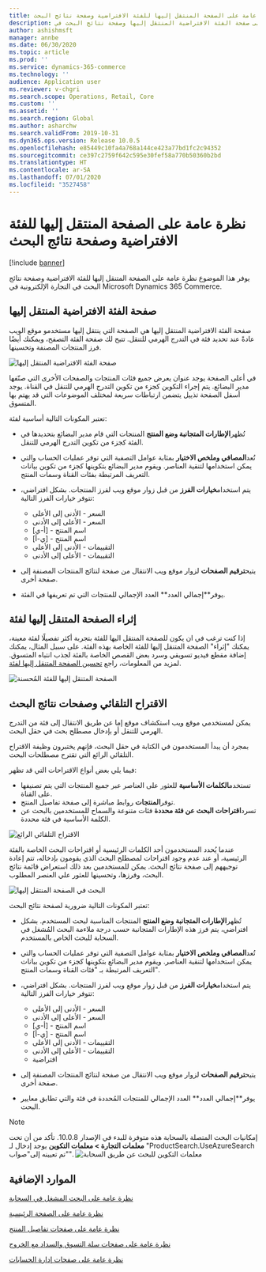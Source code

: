 ```yaml
---
title: نظرة عامة على الصفحة المنتقل إليها‬ للفئة الافتراضية وصفحة نتائج البحث
description: يوفر هذا الموضوع نظرة عامة على صفحة الفئة الافتراضية المنتقل إليها وصفحة نتائج البحث في Dynamics 365 Commerce.
author: ashishmsft
manager: annbe
ms.date: 06/30/2020
ms.topic: article
ms.prod: ''
ms.service: dynamics-365-commerce
ms.technology: ''
audience: Application user
ms.reviewer: v-chgri
ms.search.scope: Operations, Retail, Core
ms.custom: ''
ms.assetid: ''
ms.search.region: Global
ms.author: asharchw
ms.search.validFrom: 2019-10-31
ms.dyn365.ops.version: Release 10.0.5
ms.openlocfilehash: e85449c10fa4a768a144ce423a77bd1fc2c94352
ms.sourcegitcommit: ce397c2759f642c595e30fef58a770b50360b2bd
ms.translationtype: HT
ms.contentlocale: ar-SA
ms.lasthandoff: 07/01/2020
ms.locfileid: "3527458"
---
```

# <a name="default-category-landing-page-and-search-results-page-overview"></a>نظرة عامة على الصفحة المنتقل إليها‬ للفئة الافتراضية وصفحة نتائج البحث

[!include [banner](includes/banner.md)]

يوفر هذا الموضوع نظرة عامة على الصفحة المتنقل إليها للفئة الافتراضية وصفحة نتائج البحث في التجارة الإلكترونية في Microsoft Dynamics 365 Commerce.

## <a name="default-category-landing-page"></a>صفحة الفئة الافتراضية المنتقل إليها

صفحة الفئة الافتراضية المنتقل إليها هي الصفحة التي ينتقل إليها مستخدمو موقع الويب عادةً عند تحديد فئة في التدرج الهرمي للتنقل. تتيح لك صفحة الفئة التصفح، ويمكنك أيضًا فرز المنتجات المصنفة وتحسينها.

![صفحة الفئة الافتراضية المنتقل إليها](./media/SimpleCategoryLandingDressCategory.png)

في أعلى الصفحة يوجد عنوان يعرض جميع فئات المنتجات والصفحات الأخرى التي صنّفها مدير البضائع. يتم إجراء التكوين كجزء من تكوين التدرج الهرمي للتنقل في القناة. يوجد أسفل الصفحة تذييل يتضمن ارتباطات سريعة لمختلف الموضوعات التي قد يهتم بها المتسوق.

تعتبر المكونات التالية أساسية لفئة:

- تُظهر**الإطارات المتجانبة وضع المنتج** المنتجات التي قام مدير البضائع بتحديدها في الفئة كجزء من تكوين التدرج الهرمي للتنقل.
- تُعد**المصافي وملخص الاختيار** بمثابة عوامل التصفية التي توفر عمليات الحساب والتي يمكن استخدامها لتنقية العناصر. ويقوم مدير البضائع بتكوينها كجزء من تكوين بيانات التعريف المرتبطة بفئات القناة وسمات المنتج.
- يتم استخدام**خيارات الفرز** من قبل زوار موقع ويب لفرز المنتجات. بشكل افتراضي، تتوفر خيارات الفرز التالية:

    - السعر - الأدنى إلى الأعلى
    - السعر - الأعلى إلى الأدنى
    - اسم المنتج - \[أ-ي\]
    - اسم المنتج - \[ي-أ\]
    - التقييمات - الأدنى إلى الأعلى
    - التقييمات - الأعلى إلى الأدنى

- يتيح**ترقيم الصفحات** لزوار موقع ويب الانتقال من صفحة لنتائج المنتجات المصنفة إلى صفحة أخرى.
- يوفر**‏‫إجمالي العدد‬** العدد الإجمالي للمنتجات التي تم تعريفها في الفئة.

## <a name="enrich-a-category-landing-page"></a>إثراء الصفحة المتنقل إليها‬ لفئة

إذا كنت ترغب في ان يكون للصفحة المنتقل اليها للفئة بتجربة أكثر تفصيلًا لفئة معينة، يمكنك "إثراء" الصفحة المتنقل إليها للفئة الخاصة بهذه الفئة. على سبيل المثال، يمكنك إضافة مقطع فيديو تسويقي وسرد بعض القصص الخاصة بالفئة لجذب انتباه المتسوق. لمزيد من المعلومات، راجع [تحسين الصفحة المتنقل إليها لفئة](enrich-category-page.md).

![الصفحة المتنقل إليها‬ للفئة المُحسنة](./media/CategoryLandingPages.png)

## <a name="auto-suggest-and-search-results-pages"></a>الاقتراح التلقائي وصفحات نتائج البحث

يمكن لمستخدمي موقع ويب استكشاف موقع إما عن طريق الانتقال إلى فئة من التدرج الهرمي للتنقل أو بإدخال مصطلح بحث في حقل البحث.

بمجرد أن يبدأ المستخدمون في الكتابة في حقل البحث، فإنهم يختبرون وظيفة الاقتراح التلقائي الرائع‬ التي تقترح مصطلحات البحث.

فيما يلي بعض أنواع الاقتراحات التي قد تظهر:

- تستخدم**الكلمات الأساسية‬** للعثور على العناصر عبر جميع المنتجات التي يتم تصنيفها على القناة.
- توفر**المنتجات** روابط مباشرة إلى صفحة تفاصيل المنتج.
- تسرد**اقتراحات البحث عن فئة محددة** فئات متنوعة والسماح للمستخدمين بالبحث عن الكلمة الأساسية‬ في فئة محددة.

![الاقتراح التلقائي الرائع](./media/ImmersiveAutoSuggestUX.png)

عندما يُحدد المستخدمون أحد الكلمات الرئيسية أو اقتراحات البحث الخاصة بالفئة الرئيسية، أو عند عدم وجود اقتراحات لمصطلح البحث الذي يقومون بإدخاله، تتم إعادة توجيههم إلى صفحة نتائج البحث. يمكن للمستخدمين بعد ذلك استعراض قائمة نتائج البحث، وفرزها، وتحسينها للعثور علي العنصر المطلوب.

![البحث في الصفحة المنتقل إليها](./media/SearchLanding.png)

تعتبر المكونات التالية ضرورية لصفحة نتائج البحث:

- تُظهر**الإطارات المتجانبة وضع المنتج** المنتجات المناسبة لبحث المستخدم. بشكل افتراضي، يتم فرز هذه الإطارات المتجانبة حسب درجة ملاءمة البحث المُشغل في السحابة للبحث الخاص بالمستخدم.
- تُعد**المصافي وملخص الاختيار** بمثابة عوامل التصفية التي توفر عمليات الحساب والتي يمكن استخدامها لتنقية العناصر. ويقوم مدير البضائع بتكوينها كجزء من تكوين بيانات التعريف المرتبطة بـ "فئات القناة وسمات المنتج".
- يتم استخدام**خيارات الفرز** من قبل زوار موقع ويب لفرز المنتجات. بشكل افتراضي، تتوفر خيارات الفرز التالية:

    - السعر - الأدنى إلى الأعلى
    - السعر - الأعلى إلى الأدنى
    - اسم المنتج - \[أ-ي\]
    - اسم المنتج - \[ي-أ\]
    - التقييمات - الأدنى إلى الأعلى
    - التقييمات - الأعلى إلى الأدنى
    - افتراضية

- يتيح**ترقيم الصفحات** لزوار موقع ويب الانتقال من صفحة لنتائج المنتجات المصنفة إلى صفحة أخرى.
- يوفر**‏‫إجمالي العدد‬** العدد الإجمالي للمنتجات المُحددة في فئة والتي تطابق معايير البحث.

>[!NOTE]
>إمكانيات البحث المتصلة بالسحابة هذه متوفرة للبدء في الإصدار 10.0.8. تأكد من أن تحت **معلمات التجارة > معلمات التكوين** يوجد إدخال لـ "ProductSearch.UseAzureSearch تم تعيينه إلى"صواب"". 
![معلمات التكوين للبحث عن طريق السحابة](./media/CloudPoweredSearchConfigurationParameters.png)

## <a name="additional-resources"></a>الموارد الإضافية

[نظرة عامة على البحث المشغل في السحابة](cloud-powered-search-overview.md)

[نظرة عامة على الصفحة الرئيسية](quick-tour-home-page.md)

[نظرة عامة على صفحات تفاصيل المنتج](quick-tour-pdp.md)

[نظرة عامة على صفحات سلة التسوق والسداد مع الخروج](quick-tour-cart-checkout.md)

[نظرة عامة على صفحات إدارة الحسابات](quick-tour-account-management.md)

